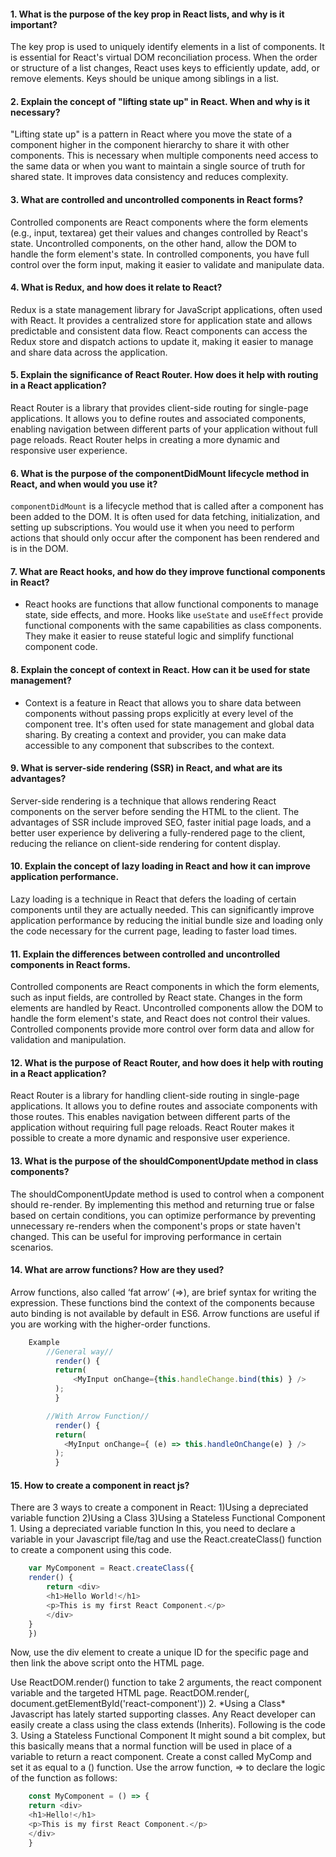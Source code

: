 #### 1. What is the purpose of the key prop in React lists, and why is it important?
   The key prop is used to uniquely identify elements in a list of components. It is essential for React's virtual DOM reconciliation process. When the order or structure of a list changes, React uses keys to efficiently update, add, or remove elements. Keys should be unique among siblings in a list.

#### 2. Explain the concept of "lifting state up" in React. When and why is it necessary?
   "Lifting state up" is a pattern in React where you move the state of a component higher in the component hierarchy to share it with other components. This is necessary when multiple components need access to the same data or when you want to maintain a single source of truth for shared state. It improves data consistency and reduces complexity.      

#### 3. What are controlled and uncontrolled components in React forms?
   Controlled components are React components where the form elements (e.g., input, textarea) get their values and changes controlled by React's state. Uncontrolled components, on the other hand, allow the DOM to handle the form element's state. In controlled components, you have full control over the form input, making it easier to validate and manipulate data.   

#### 4. What is Redux, and how does it relate to React?
   Redux is a state management library for JavaScript applications, often used with React. It provides a centralized store for application state and allows predictable and consistent data flow. React components can access the Redux store and dispatch actions to update it, making it easier to manage and share data across the application.   

#### 5. Explain the significance of React Router. How does it help with routing in a React  application?
   React Router is a library that provides client-side routing for single-page applications. It allows you to define routes and associated components, enabling navigation between different parts of your application without full page reloads. React Router helps in creating a more dynamic and responsive user experience.    

#### 6. What is the purpose of the componentDidMount lifecycle method in React, and when would you use it?
   `componentDidMount` is a lifecycle method that is called after a component has been added to the DOM. It is often used for data fetching, initialization, and setting up subscriptions. You would use it when you need to perform actions that should only occur after the component has been rendered and is in the DOM.

#### 7. What are React hooks, and how do they improve functional components in React?
   - React hooks are functions that allow functional components to manage state, side effects, and more. Hooks like `useState` and `useEffect` provide functional components with the same capabilities as class components. They make it easier to reuse stateful logic and simplify functional component code.     

#### 8. Explain the concept of context in React. How can it be used for state management?
   - Context is a feature in React that allows you to share data between components without passing props explicitly at every level of the component tree. It's often used for state management and global data sharing. By creating a context and provider, you can make data accessible to any component that subscribes to the context.  

#### 9. What is server-side rendering (SSR) in React, and what are its advantages?
   Server-side rendering is a technique that allows rendering React components on the server before sending the HTML to the client. The advantages of SSR include improved SEO, faster initial page loads, and a better user experience by delivering a fully-rendered page to the client, reducing the reliance on client-side rendering for content display.

#### 10. Explain the concept of lazy loading in React and how it can improve application performance.
   Lazy loading is a technique in React that defers the loading of certain components until they are actually needed. This can significantly improve application performance by reducing the initial bundle size and loading only the code necessary for the current page, leading to faster load times.
#### 11. Explain the differences between controlled and uncontrolled components in React forms.
   Controlled components are React components in which the form elements, such as input fields, are controlled by React state. Changes in the form elements are handled by React. Uncontrolled components allow the DOM to handle the form element's state, and React does not control their values. Controlled components provide more control over form data and allow for validation and manipulation.

#### 12. What is the purpose of React Router, and how does it help with routing in a React application?
   React Router is a library for handling client-side routing in single-page applications. It allows you to define routes and associate components with those routes. This enables navigation between different parts of the application without requiring full page reloads. React Router makes it possible to create a more dynamic and responsive user experience. 

#### 13. What is the purpose of the shouldComponentUpdate method in class components?
   The shouldComponentUpdate method is used to control when a component should re-render. By implementing this method and returning true or false based on certain conditions, you can optimize performance by preventing unnecessary re-renders when the component's props or state haven't changed. This can be useful for improving performance in certain scenarios.  

#### 14. What are arrow functions? How are they used?
   Arrow functions, also called ‘fat arrow‘ (=>), are brief syntax for writing the expression. These functions bind the context of the components because auto binding is not available by default in ES6. Arrow functions are useful if you are working with the higher-order functions.
```javascript
    Example
        //General way//
          render() {
          return(
              <MyInput onChange={this.handleChange.bind(this) } />
          );
          }

        //With Arrow Function//
          render() {
          return(
            <MyInput onChange={ (e) => this.handleOnChange(e) } />
          );
          }
```
#### 15. How to create a component in react js?
   There are 3 ways to create a component in React:
    1)Using a depreciated variable function
    2)Using a Class
    3)Using a Stateless Functional Component
    1. Using a depreciated variable function
    In this, you need to declare a variable in your Javascript file/tag and use the React.createClass() function to create a component using this code.
```javascript html
    var MyComponent = React.createClass({
    render() {
        return <div>
        <h1>Hello World!</h1>
        <p>This is my first React Component.</p>
        </div>
    }
    })
```    
   Now, use the div element to create a unique ID for the specific page and then link the above script onto the HTML page.
<div id="react-component"> </div>
    Use ReactDOM.render() function to take 2 arguments, the react component variable and the targeted HTML page.
    ReactDOM.render(<MyComponent />, document.getElementById('react-component'))
    2. *Using a Class*
    Javascript has lately started supporting classes. Any React developer can easily create a class using the class extends (Inherits). Following is the code
    3. Using a Stateless Functional Component
    It might sound a bit complex, but this basically means that a normal function will be used in place of a variable to return a react component.
    Create a const called MyComp and set it as equal to a () function. Use the arrow function, => to declare the logic of the function as follows:
       
```javascript
    const MyComponent = () => {
    return <div>
    <h1>Hello!</h1>
    <p>This is my first React Component.</p>
    </div>
    }
```

